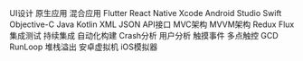 UI设计
原生应用
混合应用
Flutter
React Native
Xcode
Android Studio
Swift
Objective-C
Java
Kotlin
XML
JSON
API接口
MVC架构
MVVM架构
Redux
Flux
集成测试
持续集成
自动化构建
Crash分析
用户分析
触摸事件
多点触控
GCD
RunLoop
堆栈溢出
安卓虚拟机
iOS模拟器